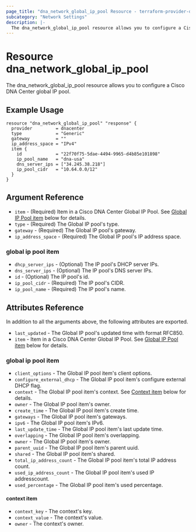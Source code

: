 ```yaml
---
page_title: "dna_network_global_ip_pool Resource - terraform-provider-dnacenter"
subcategory: "Network Settings"
description: |-
  The dna_network_global_ip_pool resource allows you to configure a Cisco DNA Center global IP pool.
---
```


# Resource dna_network_global_ip_pool

The dna_network_global_ip_pool resource allows you to configure a Cisco DNA Center global IP pool.

## Example Usage

```hcl
resource "dna_network_global_ip_pool" "response" {
  provider         = dnacenter
  type             = "Generic"
  gateway          = ""
  ip_address_space = "IPv4"
  item {
    id             = "22f70f75-5dae-4494-9965-d4b85e101898"
    ip_pool_name   = "dna-usa"
    dns_server_ips = ["34.245.38.218"]
    ip_pool_cidr   = "10.64.0.0/12"
  }
}
```

## Argument Reference

- `item` - (Required) Item in a Cisco DNA Center Global IP Pool. See [Global IP Pool item](#global-ip-pool-item) below for details.
- `type` - (Required) The Global IP pool's type.
- `gateway` - (Required) The Global IP pool's gateway.
- `ip_address_space` - (Required) The Global IP pool's IP address space.

### global ip pool item

- `dhcp_server_ips` - (Optional) The IP pool's DHCP server IPs.
- `dns_server_ips` - (Optional) The IP pool's DNS server IPs.
- `id` - (Optional) The IP pool's id.
- `ip_pool_cidr` - (Required) The IP pool's CIDR.
- `ip_pool_name` - (Required) The IP pool's name.

## Attributes Reference

In addition to all the arguments above, the following attributes are exported.

- `last_updated` - The Global IP pool's updated time with format RFC850.
- `item` - Item in a Cisco DNA Center Global IP Pool. See [Global IP Pool item](#global-ip-pool-item-1) below for details.

### global ip pool item

- `client_options` - The Global IP pool item's client options.
- `configure_external_dhcp` - The Global IP pool item's configure external DHCP flag.
- `context` - The Global IP pool item's context. See [Context item](#context-item) below for details.
- `owner` - The Global IP pool item's owner.
- `create_time` - The Global IP pool item's create time.
- `gateways` - The Global IP pool item's gateways.
- `ipv6` - The Global IP pool item's IPv6.
- `last_update_time` - The Global IP pool item's last update time.
- `overlapping` - The Global IP pool item's overlapping.
- `owner` - The Global IP pool item's owner.
- `parent_uuid` - The Global IP pool item's parent uuid.
- `shared` - The Global IP pool item's shared.
- `total_ip_address_count` - The Global IP pool item's total IP address count.
- `used_ip_address_count` - The Global IP pool item's used IP addresscount.
- `used_percentage` - The Global IP pool item's used percentage.

#### context item

- `context_key` - The context's key.
- `context_value` - The context's value.
- `owner` - The context's owner.
